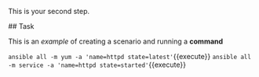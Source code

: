 This is your second step.

## Task

This is an _example_ of creating a scenario and running a **command**

`ansible all -m yum -a 'name=httpd state=latest'`{{execute}}
`ansible all -m service -a 'name=httpd state=started'`{{execute}}

